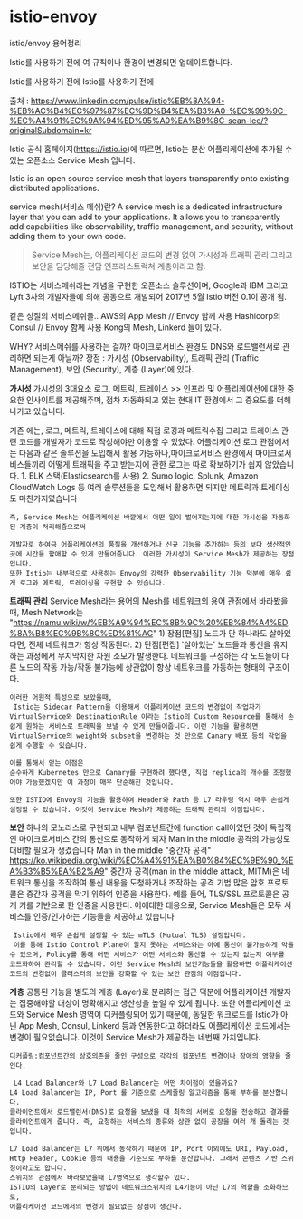 # istio-envoy
istio/envoy 용어정리

Istio를 사용하기 전에
여 규칙이나 환경이 변경되면 업데이트합니다.

Istio를 사용하기 전에
Istio를 사용하기 전에




출처 : https://www.linkedin.com/pulse/istio%EB%8A%94-%EB%AC%B4%EC%97%87%EC%9D%B4%EA%B3%A0-%EC%99%9C-%EC%A4%91%EC%9A%94%ED%95%A0%EA%B9%8C-sean-lee/?originalSubdomain=kr

Istio 공식 홈페이지(https://istio.io)에 따르면,
Istio는 분산 어플리케이션에 추가될 수 있는 오픈소스 Service Mesh 입니다.

Istio is an open source service mesh that layers transparently onto existing distributed applications.

service mesh(서비스 메쉬)란?
A service mesh is a dedicated infrastructure layer that you can add to your applications. It allows you to transparently add capabilities like observability, traffic management, and security, without adding them to your own code.
> Service Mesh는, 어플리케이션 코드의 변경 없이 가시성과 트래픽 관리 그리고 보안을 담당해줄 전담 인프라스트럭쳐 계층이라고 함.

ISTIO는 서비스메쉬라는 개념을 구현한 오픈소스 솔루션이며, Google과 IBM 그리고 Lyft 3사의 개발자들에 의해 공동으로 개발되어 2017년 5월 Istio 버전 0.1이 공개 됨.

같은 성질의 서비스메쉬들..
AWS의 App Mesh // Envoy 함께 사용
Hashicorp의 Consul // Envoy 함께 사용
Kong의 Mesh, Linkerd 들이 있다.

WHY? 서비스메쉬를 사용하는 걸까?
마이크로서비스 환경도 DNS와 로드밸런서로 관리하면 되는게 아닐까?
장점 : 가시성 (Observability), 트래픽 관리 (Traffic Management), 보안 (Security), 계층 (Layer)에 있다.

**가시성**
가시성의 3대요소
	로그, 메트릭, 트레이스 >> 인프라 및 어플리케이션에 대한 중요한 인사이트를 제공해주며, 점차 자동화되고 있는 현대 IT 환경에서 그 중요도를 더해나가고 있습니다.


기존 에는,  로그, 메트릭, 트레이스에 대해
	직접 로깅과 메트릭수집 그리고 트레이스 관련 코드를 개발자가 코드로 작성해야만 이용할 수 있었다.
	어플리케이션 로그 관점에서는 다음과 같은 솔루션을 도입해서 활용 가능하나,마이크로서비스 환경에서 마이크로서비스들끼리 어떻게 트래픽을 주고 받는지에 관한 로그는 따로 확보하기가 쉽지 않았습니다.
	1. ELK 스택(Elasticsearch를 사용)
	2. Sumo logic, Splunk, Amazon CloudWatch Logs 등 여러 솔루션들을 도입해서 활용하면 되지만  메트릭과 트레이싱도 마찬가지였습니다

	즉, Service Mesh는 어플리케이션 바깥에서 어떤 일이 벌어지는지에 대한 가시성을 자동화된 계층이 처리해줌으로써

	개발자로 하여금 어플리케이션의 품질을 개선하거나 신규 기능을 추가하는 등의 보다 생산적인 곳에 시간을 할애할 수 있게 만들어줍니다. 이러한 가시성이 Service Mesh가 제공하는 장점입니다.
	또한 Istio는 내부적으로 사용하는 Envoy의 강력한 Observability 기능 덕분에 매우 쉽게 로그와 메트릭, 트레이싱을 구현할 수 있습니다.

**트래픽 관리**
Service Mesh라는 용어의 Mesh를 네트워크의 용어 관점에서 바라봤을때,
	Mesh Network는 "https://namu.wiki/w/%EB%A9%94%EC%8B%9C%20%EB%84%A4%ED%8A%B8%EC%9B%8C%ED%81%AC"
	1) 장점[편집]
	노드가 단 하나라도 살아있다면, 전체 네트워크가 항상 작동된다.
	2) 단점[편집]
	'살아있는' 노드들과 통신을 유지하는 과정에서 무지막지한 자원 소모가 발생한다.
	네트워크를 구성하는 각 노드들이 다른 노드의 작동 가능/작동 불가능에 상관없이 항상 네트워크를 가동하는 형태의 구조이다.

	이러한 어원적 특성으로 보았을때,
	 Istio는 Sidecar Pattern을 이용해서 어플리케이션 코드의 변경없이 작업자가 VirtualService와 DestinationRule 이라는 Istio의 Custom Resource를 통해서 손쉽게 원하는 서비스로 트래픽을 보낼 수 있게 만들어줍니다. 이런 기능을 활용하면 VirtualService의 weight와 subset을 변경하는 것 만으로 Canary 배포 등의 작업을 쉽게 수행할 수 있습니다.
	 
	이를 통해서 얻는 이점은
	순수하게 Kubernetes 만으로 Canary를 구현하려 했다면, 직접 replica의 개수를 조정했어야 가능했겠지만 이 과정이 매우 단순해진 것입니다. 

	또한 ISTIO에 Envoy의 기능을 활용하여 Header와 Path 등 L7 라우팅 역시 매우 손쉽게 설정할 수 있습니다. 이것이 Service Mesh가 제공하는 트래픽 관리의 이점입니다.

**보안**
	하나의 모노리스로 구현되고 내부 컴포넌트간에 function call이었던 것이 독립적인 마이크로서비스 간의 통신으로 동작하게 되자 Man in the middle 공격의 가능성도 대비할 필요가 생겼습니다
	Man in the middle "중간자 공격"
	https://ko.wikipedia.org/wiki/%EC%A4%91%EA%B0%84%EC%9E%90_%EA%B3%B5%EA%B2%A9"
	중간자 공격(man in the middle attack, MITM)은 네트워크 통신을 조작하여 통신 내용을 도청하거나 조작하는 공격 기법
	많은 암호 프로토콜은 중간자 공격을 막기 위하여 인증을 사용한다. 예를 들어, TLS/SSL 프로토콜은 공개 키를 기반으로 한 인증을 사용한다.
	이에대한 대응으로, Service Mesh들은 모두 서비스를 인증/인가하는 기능들을 제공하고 있습니다

	 Istio에서 매우 손쉽게 설정할 수 있는 mTLS (Mutual TLS) 설정입니다.
	 이를 통해 Istio Control Plane이 알지 못하는 서비스와는 아예 통신이 불가능하게 막을 수 있으며, Policy를 통해 어떤 서비스가 어떤 서비스와 통신할 수 있는지 없는지 여부를 코드화하여 관리할 수 있습니다. 이런 Service Mesh의 보안기능들을 활용하면 어플리케이션 코드의 변경없이 클러스터의 보안을 강화할 수 있는 보안 관점의 이점입니다.
 
**계층**
	공통된 기능을 별도의 계층 (Layer)로 분리하는 접근 덕분에 어플리케이션 개발자는 집중해야할 대상이 명확해지고 생산성을 높일 수 있게 됩니다.
	또한 어플리케이션 코드와 Service Mesh 영역이 디커플링되어 있기 때문에, 동일한 워크로드를 Istio가 아닌 App Mesh, Consul, Linkerd 등과 연동한다고 하더라도 어플리케이션 코드에서는 변경이 필요없습니다. 이것이 Service Mesh가 제공하는 네번째 가치입니다.

	디커플링:컴포넌트간의 상호의존을 줄인 구성으로 각각의 컴포넌트 변경이나 장애의 영향을 줄인다.

	 L4 Load Balancer와 L7 Load Balancer는 어떤 차이점이 있을까요?
	L4 Load Balancer는 IP, Port 를 기준으로 스케줄링 알고리즘을 통해 부하를 분산합니다.
	클라이언트에서 로드밸런서(DNS)로 요청을 보냈을 때 최적의 서버로 요청을 전송하고 결과를 클라이언트에게 줍니다. 즉, 요청하는 서비스의 종류와 상관 없이 공장을 여러 개 돌리는 것입니다. 

	L7 Load Balancer는 L7 위에서 동작하기 때문에 IP, Port 이외에도 URI, Payload, Http Header, Cookie 등의 내용을 기준으로 부하를 분산합니다. 그래서 콘텐츠 기반 스위칭이라고도 합니다.
	스위치의 관점에서 바라보았을때 L7영역으로 생각할수 있다.
	ISTIO의 Layer로 분리되는 방법이 네트워크스위치의 L4기능이 아닌 L7의 역할을 소화하므로,
	어플리케이션 코드에서의 변경이 필요없는 장점이 생긴다.

